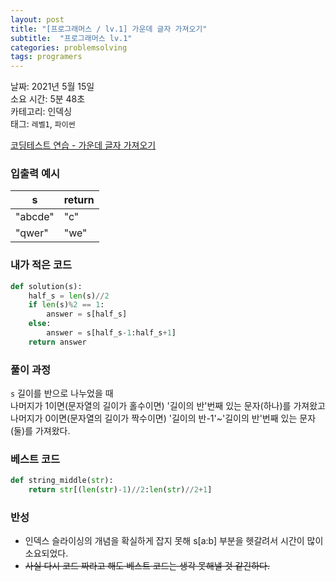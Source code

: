 ```yaml
---
layout: post
title: "[프로그래머스 / lv.1] 가운데 글자 가져오기"
subtitle:  "프로그래머스 lv.1"
categories: problemsolving
tags: programers
---
```


날짜: 2021년 5월 15일  
소요 시간: 5분 48초  
카테고리: 인덱싱  
태그: `레벨1`, `파이썬`  


[코딩테스트 연습 - 가운데 글자 가져오기](https://programmers.co.kr/learn/courses/30/lessons/12903)

### 입출력 예시  

|s|return|
|---|---|
|"abcde"|"c"|
|"qwer"|"we"|  
  
  
### 내가 적은 코드

```python
def solution(s):
    half_s = len(s)//2
    if len(s)%2 == 1:
        answer = s[half_s]
    else:
        answer = s[half_s-1:half_s+1]
    return answer
```

### 풀이 과정  

`s` 길이를 반으로 나누었을 때  
나머지가 1이면(문자열의 길이가 홀수이면) '길이의 반'번째 있는 문자(하나)를 가져왔고  
나머지가 0이면(문자열의 길이가 짝수이면) '길이의 반-1'~'길이의 반'번째 있는 문자(둘)를 가져왔다.
  
### 베스트 코드

```python
def string_middle(str):
    return str[(len(str)-1)//2:len(str)//2+1]
```

### 반성

- 인덱스 슬라이싱의 개념을 확실하게 잡지 못해 s[a:b] 부분을 헷갈려서 시간이 많이 소요되었다.
- ~~사실 다시 코드 짜라고 해도 베스트 코드는 생각 못해낼 것 같긴하다.~~
  
  
